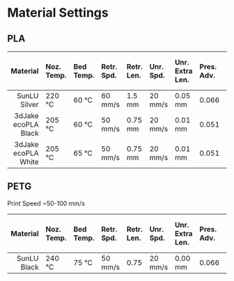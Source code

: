 # Material Settings

## PLA

| Material                | Noz. Temp. | Bed Temp. | Retr. Spd. | Retr. Len. | Unr. Spd. | Unr. Extra Len. | Pres. Adv. | Pres. Adv. Smooth Time |
|------------------------:|:-----------|:----------|:-----------|:-----------|:----------|:----------------|:-----------|:-----------------------|
| SunLU Silver            | 220 °C     | 60 °C     | 60 mm/s    | 1.5 mm     | 20 mm/s   | 0.05 mm         | 0.066      | 0.04                   |
| 3dJake ecoPLA Black     | 205 °C     | 60 °C     | 50 mm/s    | 0.75 mm    | 20 mm/s   | 0.01 mm         | 0.051      | 0.02                   |
| 3dJake ecoPLA White     | 205 °C     | 65 °C     | 50 mm/s    | 0.75 mm    | 20 mm/s   | 0.01 mm         | 0.051      | 0.02                   |

## PETG

Print Speed ~50-100 mm/s

| Material                | Noz. Temp. | Bed Temp. | Retr. Spd. | Retr. Len. | Unr. Spd. | Unr. Extra Len. | Pres. Adv. | Pres. Adv. Smooth Time |
|------------------------:|:-----------|:----------|:-----------|:-----------|:----------|:----------------|:-----------|:-----------------------|
| SunLU Black             | 240 °C     | 75 °C     | 50 mm/s    | 0.75       | 20 mm/s   | 0.00 mm         | 0.066      | 0.04                   |

